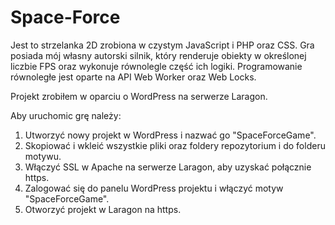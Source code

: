 # Space-Force
Jest to strzelanka 2D zrobiona w czystym JavaScript i PHP oraz CSS. Gra posiada mój własny autorski silnik, który renderuje obiekty w określonej liczbie FPS oraz wykonuje równolegle część ich logiki. Programowanie równoległe jest oparte na API Web Worker oraz Web Locks.

Projekt zrobiłem w oparciu o WordPress na serwerze Laragon.

Aby uruchomic grę należy:
1. Utworzyć nowy projekt w WordPress i nazwać go "SpaceForceGame".
2. Skopiować i wkleić wszystkie pliki oraz foldery repozytorium i do folderu motywu.
3. Włączyć SSL w Apache na serwerze Laragon, aby uzyskać połącznie https.
4. Zalogować się do panelu WordPress projektu i włączyć motyw "SpaceForceGame".
5. Otworzyć projekt w Laragon na https.
